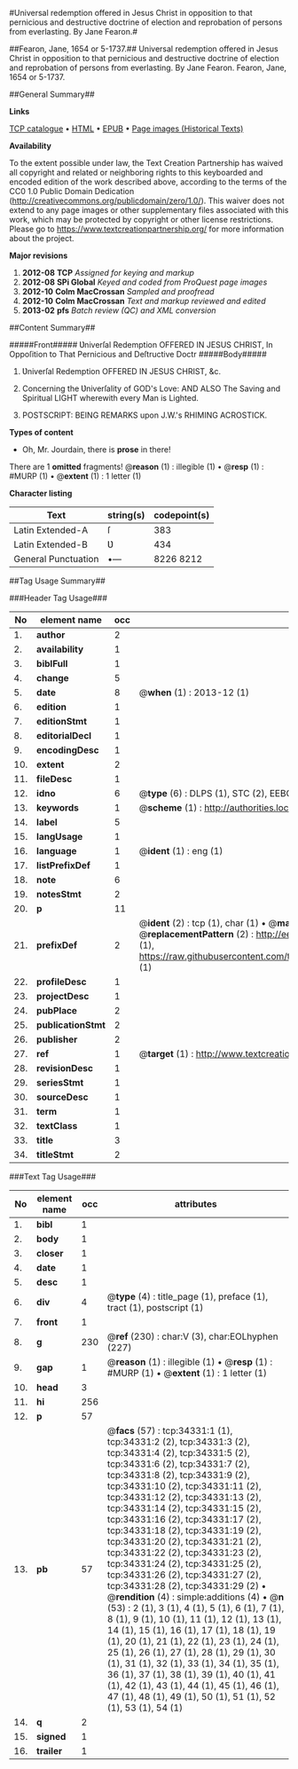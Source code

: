 #Universal redemption offered in Jesus Christ in opposition to that pernicious and destructive doctrine of election and reprobation of persons from everlasting. By Jane Fearon.#

##Fearon, Jane, 1654 or 5-1737.##
Universal redemption offered in Jesus Christ in opposition to that pernicious and destructive doctrine of election and reprobation of persons from everlasting. By Jane Fearon.
Fearon, Jane, 1654 or 5-1737.

##General Summary##

**Links**

[TCP catalogue](http://www.ota.ox.ac.uk/tcp/)  • 
[HTML](http://tei.it.ox.ac.uk/tcp/Texts-HTML/free/A41/A41001.html)  • 
[EPUB](http://tei.it.ox.ac.uk/tcp/Texts-EPUB/free/A41/A41001.epub) • 
[Page images (Historical Texts)](https://historicaltexts.jisc.ac.uk/eebo-99829884e)

**Availability**

To the extent possible under law, the Text Creation Partnership has waived all copyright and related or neighboring rights to this keyboarded and encoded edition of the work described above, according to the terms of the CC0 1.0 Public Domain Dedication (http://creativecommons.org/publicdomain/zero/1.0/). This waiver does not extend to any page images or other supplementary files associated with this work, which may be protected by copyright or other license restrictions. Please go to https://www.textcreationpartnership.org/ for more information about the project.

**Major revisions**

1. __2012-08__ __TCP__ *Assigned for keying and markup*
1. __2012-08__ __SPi Global__ *Keyed and coded from ProQuest page images*
1. __2012-10__ __Colm MacCrossan__ *Sampled and proofread*
1. __2012-10__ __Colm MacCrossan__ *Text and markup reviewed and edited*
1. __2013-02__ __pfs__ *Batch review (QC) and XML conversion*

##Content Summary##

#####Front#####
Ʋniverſal Redemption OFFERED IN JESUS CHRIST, In Oppoſition to That Pernicious and Deſtructive Doctr
#####Body#####

1. Ʋniverſal Redemption OFFERED IN JESUS CHRIST, &c.

1. Concerning the Ʋniverſality of GOD's Love: AND ALSO The Saving and Spiritual LIGHT wherewith every Man is Lighted.

1. POSTSCRIPT: BEING REMARKS upon J.W.'s RHIMING ACROSTICK.

**Types of content**

  * Oh, Mr. Jourdain, there is **prose** in there!

There are 1 **omitted** fragments! 
 @__reason__ (1) : illegible (1)  •  @__resp__ (1) : #MURP (1)  •  @__extent__ (1) : 1 letter (1)

**Character listing**


|Text|string(s)|codepoint(s)|
|---|---|---|
|Latin Extended-A|ſ|383|
|Latin Extended-B|Ʋ|434|
|General Punctuation|•—|8226 8212|

##Tag Usage Summary##

###Header Tag Usage###

|No|element name|occ|attributes|
|---|---|---|---|
|1.|__author__|2||
|2.|__availability__|1||
|3.|__biblFull__|1||
|4.|__change__|5||
|5.|__date__|8| @__when__ (1) : 2013-12 (1)|
|6.|__edition__|1||
|7.|__editionStmt__|1||
|8.|__editorialDecl__|1||
|9.|__encodingDesc__|1||
|10.|__extent__|2||
|11.|__fileDesc__|1||
|12.|__idno__|6| @__type__ (6) : DLPS (1), STC (2), EEBO-CITATION (1), PROQUEST (1), VID (1)|
|13.|__keywords__|1| @__scheme__ (1) : http://authorities.loc.gov/ (1)|
|14.|__label__|5||
|15.|__langUsage__|1||
|16.|__language__|1| @__ident__ (1) : eng (1)|
|17.|__listPrefixDef__|1||
|18.|__note__|6||
|19.|__notesStmt__|2||
|20.|__p__|11||
|21.|__prefixDef__|2| @__ident__ (2) : tcp (1), char (1)  •  @__matchPattern__ (2) : ([0-9\-]+):([0-9IVX]+) (1), (.+) (1)  •  @__replacementPattern__ (2) : http://eebo.chadwyck.com/downloadtiff?vid=$1&page=$2 (1), https://raw.githubusercontent.com/textcreationpartnership/Texts/master/tcpchars.xml#$1 (1)|
|22.|__profileDesc__|1||
|23.|__projectDesc__|1||
|24.|__pubPlace__|2||
|25.|__publicationStmt__|2||
|26.|__publisher__|2||
|27.|__ref__|1| @__target__ (1) : http://www.textcreationpartnership.org/docs/. (1)|
|28.|__revisionDesc__|1||
|29.|__seriesStmt__|1||
|30.|__sourceDesc__|1||
|31.|__term__|1||
|32.|__textClass__|1||
|33.|__title__|3||
|34.|__titleStmt__|2||


###Text Tag Usage###

|No|element name|occ|attributes|
|---|---|---|---|
|1.|__bibl__|1||
|2.|__body__|1||
|3.|__closer__|1||
|4.|__date__|1||
|5.|__desc__|1||
|6.|__div__|4| @__type__ (4) : title_page (1), preface (1), tract (1), postscript (1)|
|7.|__front__|1||
|8.|__g__|230| @__ref__ (230) : char:V (3), char:EOLhyphen (227)|
|9.|__gap__|1| @__reason__ (1) : illegible (1)  •  @__resp__ (1) : #MURP (1)  •  @__extent__ (1) : 1 letter (1)|
|10.|__head__|3||
|11.|__hi__|256||
|12.|__p__|57||
|13.|__pb__|57| @__facs__ (57) : tcp:34331:1 (1), tcp:34331:2 (2), tcp:34331:3 (2), tcp:34331:4 (2), tcp:34331:5 (2), tcp:34331:6 (2), tcp:34331:7 (2), tcp:34331:8 (2), tcp:34331:9 (2), tcp:34331:10 (2), tcp:34331:11 (2), tcp:34331:12 (2), tcp:34331:13 (2), tcp:34331:14 (2), tcp:34331:15 (2), tcp:34331:16 (2), tcp:34331:17 (2), tcp:34331:18 (2), tcp:34331:19 (2), tcp:34331:20 (2), tcp:34331:21 (2), tcp:34331:22 (2), tcp:34331:23 (2), tcp:34331:24 (2), tcp:34331:25 (2), tcp:34331:26 (2), tcp:34331:27 (2), tcp:34331:28 (2), tcp:34331:29 (2)  •  @__rendition__ (4) : simple:additions (4)  •  @__n__ (53) : 2 (1), 3 (1), 4 (1), 5 (1), 6 (1), 7 (1), 8 (1), 9 (1), 10 (1), 11 (1), 12 (1), 13 (1), 14 (1), 15 (1), 16 (1), 17 (1), 18 (1), 19 (1), 20 (1), 21 (1), 22 (1), 23 (1), 24 (1), 25 (1), 26 (1), 27 (1), 28 (1), 29 (1), 30 (1), 31 (1), 32 (1), 33 (1), 34 (1), 35 (1), 36 (1), 37 (1), 38 (1), 39 (1), 40 (1), 41 (1), 42 (1), 43 (1), 44 (1), 45 (1), 46 (1), 47 (1), 48 (1), 49 (1), 50 (1), 51 (1), 52 (1), 53 (1), 54 (1)|
|14.|__q__|2||
|15.|__signed__|1||
|16.|__trailer__|1||
